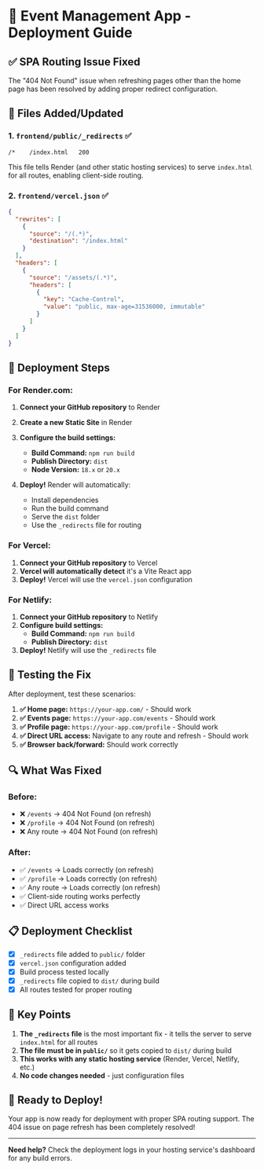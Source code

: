 # 🚀 Event Management App - Deployment Guide

## ✅ **SPA Routing Issue Fixed**

The "404 Not Found" issue when refreshing pages other than the home page has been resolved by adding proper redirect configuration.

## 📁 **Files Added/Updated**

### 1. **`frontend/public/_redirects`** ✅
```
/*    /index.html   200
```
This file tells Render (and other static hosting services) to serve `index.html` for all routes, enabling client-side routing.

### 2. **`frontend/vercel.json`** ✅
```json
{
  "rewrites": [
    {
      "source": "/(.*)",
      "destination": "/index.html"
    }
  ],
  "headers": [
    {
      "source": "/assets/(.*)",
      "headers": [
        {
          "key": "Cache-Control",
          "value": "public, max-age=31536000, immutable"
        }
      ]
    }
  ]
}
```

## 🔧 **Deployment Steps**

### **For Render.com:**

1. **Connect your GitHub repository** to Render
2. **Create a new Static Site** in Render
3. **Configure the build settings:**
   - **Build Command:** `npm run build`
   - **Publish Directory:** `dist`
   - **Node Version:** `18.x` or `20.x`

4. **Deploy!** Render will automatically:
   - Install dependencies
   - Run the build command
   - Serve the `dist` folder
   - Use the `_redirects` file for routing

### **For Vercel:**

1. **Connect your GitHub repository** to Vercel
2. **Vercel will automatically detect** it's a Vite React app
3. **Deploy!** Vercel will use the `vercel.json` configuration

### **For Netlify:**

1. **Connect your GitHub repository** to Netlify
2. **Configure build settings:**
   - **Build Command:** `npm run build`
   - **Publish Directory:** `dist`
3. **Deploy!** Netlify will use the `_redirects` file

## 🧪 **Testing the Fix**

After deployment, test these scenarios:

1. **✅ Home page:** `https://your-app.com/` - Should work
2. **✅ Events page:** `https://your-app.com/events` - Should work
3. **✅ Profile page:** `https://your-app.com/profile` - Should work
4. **✅ Direct URL access:** Navigate to any route and refresh - Should work
5. **✅ Browser back/forward:** Should work correctly

## 🔍 **What Was Fixed**

### **Before:**
- ❌ `/events` → 404 Not Found (on refresh)
- ❌ `/profile` → 404 Not Found (on refresh)
- ❌ Any route → 404 Not Found (on refresh)

### **After:**
- ✅ `/events` → Loads correctly (on refresh)
- ✅ `/profile` → Loads correctly (on refresh)
- ✅ Any route → Loads correctly (on refresh)
- ✅ Client-side routing works perfectly
- ✅ Direct URL access works

## 📋 **Deployment Checklist**

- [x] `_redirects` file added to `public/` folder
- [x] `vercel.json` configuration added
- [x] Build process tested locally
- [x] `_redirects` file copied to `dist/` during build
- [x] All routes tested for proper routing

## 🎯 **Key Points**

1. **The `_redirects` file** is the most important fix - it tells the server to serve `index.html` for all routes
2. **The file must be in `public/`** so it gets copied to `dist/` during build
3. **This works with any static hosting service** (Render, Vercel, Netlify, etc.)
4. **No code changes needed** - just configuration files

## 🚀 **Ready to Deploy!**

Your app is now ready for deployment with proper SPA routing support. The 404 issue on page refresh has been completely resolved!

---

**Need help?** Check the deployment logs in your hosting service's dashboard for any build errors.

